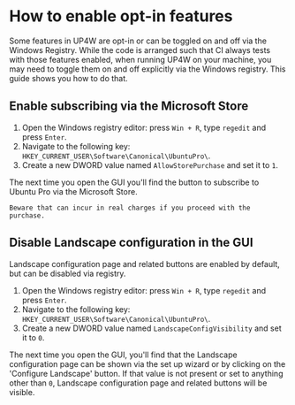 # How to enable opt-in features

Some features in UP4W are opt-in or can be toggled on and off via the Windows Registry.
While the code is arranged such that CI always tests with those features enabled,
when running UP4W on your machine, you may need to toggle them on and off
explicitly via the Windows registry. This guide shows you how to do that.

## Enable subscribing via the Microsoft Store

1. Open the Windows registry editor: press `Win + R`, type `regedit` and press `Enter`.
1. Navigate to the following key: `HKEY_CURRENT_USER\Software\Canonical\UbuntuPro\`.
1. Create a new DWORD value named `AllowStorePurchase` and set it to `1`.

The next time you open the GUI you'll find the button to subscribe to Ubuntu
Pro via the Microsoft Store.

```{warning}
Beware that can incur in real charges if you proceed with the purchase.
```

## Disable Landscape configuration in the GUI

Landscape configuration page and related buttons are enabled by default, but can be disabled via registry.

1. Open the Windows registry editor: press `Win + R`, type `regedit` and press `Enter`.
1. Navigate to the following key: `HKEY_CURRENT_USER\Software\Canonical\UbuntuPro\`.
1. Create a new DWORD value named `LandscapeConfigVisibility` and set it to `0`.

The next time you open the GUI, you'll find that the Landscape configuration
page can be shown via the set up wizard or by clicking on the 'Configure
Landscape' button.
If that value is not present or set to anything other than `0`, Landscape configuration page
and related buttons will be visible.
